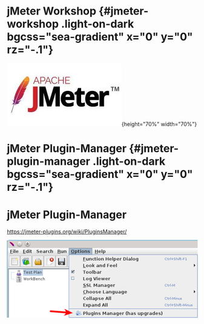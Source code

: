 <!-- section 0 -->

# jMeter Workshop {#jmeter-workshop .light-on-dark bgcss="sea-gradient" x="0" y="0" rz="-.1"}

![performance testing with jMeter](assets/jmeter.jpg){height="70%" width="70%"}

<!-- section 1 -->

# jMeter Plugin-Manager {#jmeter-plugin-manager .light-on-dark bgcss="sea-gradient" x="0" y="0" rz="-.1"}

<!-- section 2 -->

# jMeter Plugin-Manager

https://jmeter-plugins.org/wiki/PluginsManager/

![Plugin Manager](assets/pmgr_menu_item.png)
